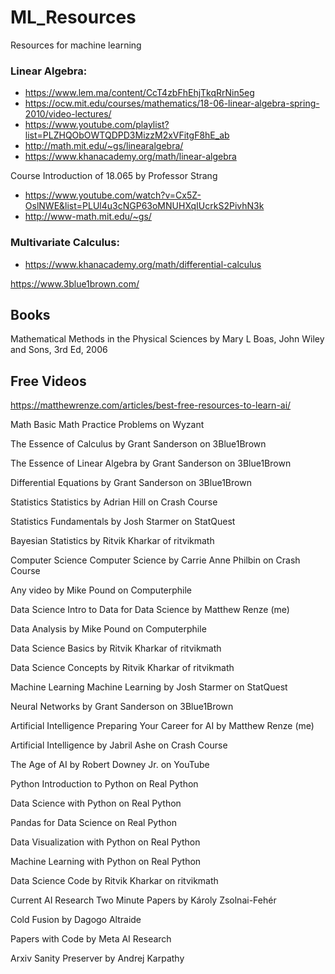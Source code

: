 # ML_Resources
Resources for machine learning

### Linear Algebra:
* https://www.lem.ma/content/CcT4zbFhEhjTkqRrNin5eg
* https://ocw.mit.edu/courses/mathematics/18-06-linear-algebra-spring-2010/video-lectures/
* https://www.youtube.com/playlist?list=PLZHQObOWTQDPD3MizzM2xVFitgF8hE_ab
* http://math.mit.edu/~gs/linearalgebra/
* https://www.khanacademy.org/math/linear-algebra

Course Introduction of 18.065 by Professor Strang
* https://www.youtube.com/watch?v=Cx5Z-OslNWE&list=PLUl4u3cNGP63oMNUHXqIUcrkS2PivhN3k
* http://www-math.mit.edu/~gs/



### Multivariate Calculus:
* https://www.khanacademy.org/math/differential-calculus


https://www.3blue1brown.com/

## Books
Mathematical Methods in the Physical Sciences by Mary L Boas, John Wiley and Sons, 3rd Ed, 2006


## Free Videos

https://matthewrenze.com/articles/best-free-resources-to-learn-ai/

Math
Basic Math Practice Problems on Wyzant

The Essence of Calculus by Grant Sanderson on 3Blue1Brown

The Essence of Linear Algebra by Grant Sanderson on 3Blue1Brown

Differential Equations by Grant Sanderson on 3Blue1Brown

Statistics
Statistics by Adrian Hill on Crash Course

Statistics Fundamentals by Josh Starmer on StatQuest

Bayesian Statistics by Ritvik Kharkar of ritvikmath

Computer Science
Computer Science by Carrie Anne Philbin on Crash Course

Any video by Mike Pound on Computerphile

Data Science
Intro to Data for Data Science by Matthew Renze (me)

Data Analysis by Mike Pound on Computerphile

Data Science Basics by Ritvik Kharkar of ritvikmath

Data Science Concepts by Ritvik Kharkar of ritvikmath

Machine Learning
Machine Learning by Josh Starmer on StatQuest

Neural Networks by Grant Sanderson on 3Blue1Brown

Artificial Intelligence
Preparing Your Career for AI by Matthew Renze (me)

Artificial Intelligence by Jabril Ashe on Crash Course

The Age of AI by Robert Downey Jr. on YouTube

Python
Introduction to Python on Real Python

Data Science with Python on Real Python

Pandas for Data Science on Real Python

Data Visualization with Python on Real Python

Machine Learning with Python on Real Python

Data Science Code by Ritvik Kharkar on ritvikmath

Current AI Research
Two Minute Papers by Károly Zsolnai-Fehér

Cold Fusion by Dagogo Altraide

Papers with Code by Meta AI Research

Arxiv Sanity Preserver by Andrej Karpathy

